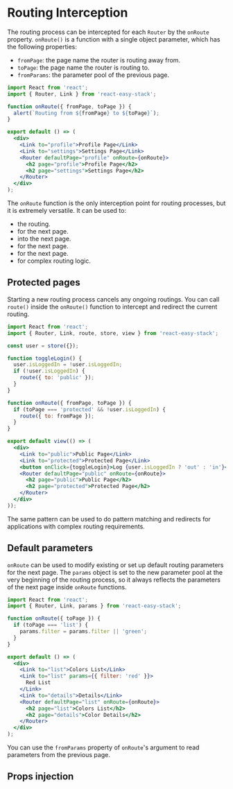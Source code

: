 # Routing Interception

The routing process can be intercepted for each `Router` by the `onRoute` property. `onRoute()` is a function with a single object parameter, which has the following properties:

- `fromPage`: the page name the router is routing away from.
- `toPage`: the page name the router is routing to.
- `fromParams`: the parameter pool of the previous page.

```jsx
import React from 'react';
import { Router, Link } from 'react-easy-stack';

function onRoute({ fromPage, toPage }) {
  alert(`Routing from ${fromPage} to ${toPage}`);
}

export default () => (
  <div>
    <Link to="profile">Profile Page</Link>
    <Link to="settings">Settings Page</Link>
    <Router defaultPage="profile" onRoute={onRoute}>
      <h2 page="profile">Profile Page</h2>
      <h2 page="settings">Settings Page</h2>
    </Router>
  </div>
);
```

<div id="interception-demo"></div>

The `onRoute` function is the only interception point for routing processes, but it is extremely versatile. It can be used to:

- <span id="redirect-link"></span> the routing.
- <span id="params-link"></span> for the next page.
- <span id="props-link"></span> into the next page.
- <span id="fetch-link"></span> for the next page.
- <span id="lazy-link"></span> for the next page.
- <span id="virtual-link"></span> for complex routing logic.

## Protected pages

Starting a new routing process cancels any ongoing routings. You can call `route()` inside the `onRoute()` function to intercept and redirect the current routing.

```jsx
import React from 'react';
import { Router, Link, route, store, view } from 'react-easy-stack';

const user = store({});

function toggleLogin() {
  user.isLoggedIn = !user.isLoggedIn;
  if (!user.isLoggedIn) {
    route({ to: 'public' });
  }
}

function onRoute({ fromPage, toPage }) {
  if (toPage === 'protected' && !user.isLoggedIn) {
    route({ to: fromPage });
  }
}

export default view(() => (
  <div>
    <Link to="public">Public Page</Link>
    <Link to="protected">Protected Page</Link>
    <button onClick={toggleLogin}>Log {user.isLoggedIn ? 'out' : 'in'}</button>
    <Router defaultPage="public" onRoute={onRoute}>
      <h2 page="public">Public Page</h2>
      <h2 page="protected">Protected Page</h2>
    </Router>
  </div>
));
```

<div id="protected-demo"></div>

The same pattern can be used to do pattern matching and redirects for applications with complex routing requirements.

## Default parameters

`onRoute` can be used to modify existing or set up default routing parameters for the next page. The `params` object is set to the new parameter pool at the very beginning of the routing process, so it always reflects the parameters of the next page inside `onRoute` functions.

```jsx
import React from 'react';
import { Router, Link, params } from 'react-easy-stack';

function onRoute({ toPage }) {
  if (toPage === 'list') {
    params.filter = params.filter || 'green';
  }
}

export default () => (
  <div>
    <Link to="list">Colors List</Link>
    <Link to="list" params={{ filter: 'red' }}>
      Red List
    </Link>
    <Link to="details">Details</Link>
    <Router defaultPage="list" onRoute={onRoute}>
      <h2 page="list">Colors List</h2>
      <h2 page="details">Color Details</h2>
    </Router>
  </div>
);
```

<div id="params-demo"></div>

You can use the `fromParams` property of `onRoute`'s argument to read parameters from the previous page.

## Props injection
